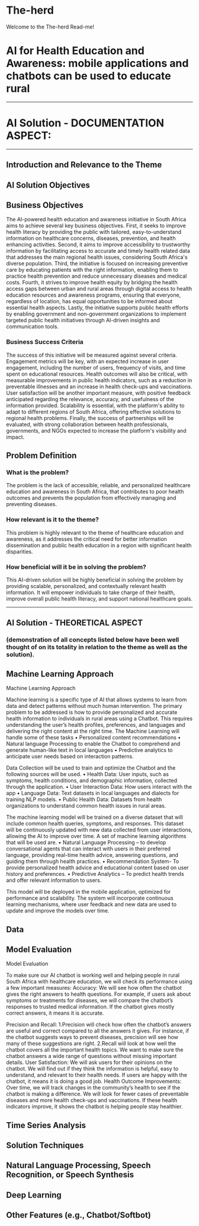 # The-herd
Welcome to the The-herd Read-me!

# AI for Health Education and Awareness: mobile applications and chatbots can be used to educate rural


***
# AI Solution - DOCUMENTATION ASPECT: 
***
## Introduction and Relevance to the Theme

## AI Solution Objectives

## Business Objectives

The AI-powered health education and awareness initiative in South Africa aims to achieve several key business objectives. First, it seeks to improve health literacy by providing the public with tailored, easy-to-understand information on healthcare concerns, diseases, prevention, and health enhancing activities. Second, it aims to improve accessibility to trustworthy information by facilitating access to accurate and timely health related data that addresses the main regional health issues, considering South Africa's diverse population. Third, the initiative is focused on increasing preventive care by educating patients with the right information, enabling them to practice health prevention and reduce unnecessary diseases and medical costs. Fourth, it strives to improve health equity by bridging the health access gaps between urban and rural areas through digital access to health education resources and awareness programs, ensuring that everyone, regardless of location, has equal opportunities to be informed about essential health aspects. Lastly, the initiative supports public health efforts by enabling government and non-government organizations to implement targeted public health initiatives through AI-driven insights and communication tools.

### Business Success Criteria

The success of this initiative will be measured against several criteria. Engagement metrics will be key, with an expected increase in user engagement, including the number of users, frequency of visits, and time spent on educational resources. Health outcomes will also be critical, with measurable improvements in public health indicators, such as a reduction in preventable illnesses and an increase in health check-ups and vaccinations. User satisfaction will be another important measure, with positive feedback anticipated regarding the relevance, accuracy, and usefulness of the information provided. Scalability is essential, with the platform's ability to adapt to different regions of South Africa, offering effective solutions to regional health problems. Finally, the success of partnerships will be evaluated, with strong collaboration between health professionals, governments, and NGOs expected to increase the platform's visibility and impact.

## Problem Definition

### What is the problem?
 
The problem is the lack of accessible, reliable, and personalized healthcare education and awareness in South Africa, that contributes to poor health outcomes and prevents the population from effectively managing and preventing diseases.

### How relevant is it to the theme?

This problem is highly relevant to the theme of healthcare education and awareness, as it addresses the critical need for better information dissemination and public health education in a region with significant health disparities.

### How beneficial will it be in solving the problem?
 
This AI-driven solution will be highly beneficial in solving the problem by providing scalable, personalized, and contextually relevant health information. It will empower individuals to take charge of their health, improve overall public health literacy, and support national healthcare goals.

***
## AI Solution - THEORETICAL ASPECT

### (demonstration of all concepts listed below have been well thought of on its totality in relation to the theme as well as the solution). 

## Machine Learning Approach

Machine Learning Approach

Machine learning is a specific type of AI that allows systems to learn from data and detect patterns without much human intervention. The primary problem to be addressed is how to provide personalized and accurate health information to individuals in rural areas using a Chatbot. This requires understanding the user’s health profiles, preferences, and languages and delivering the right content at the right time. 
The Machine Learning will handle some of these tasks 
•	Personalized content recommendations
•	Natural language Processing to enable the Chatbot to comprehend and generate human-like text in local languages
•	Predictive analytics to anticipate user needs based on interaction patterns.

Data Collection will be used to train and optimize the Chatbot and the following sources will be used.
•	Health Data: User inputs, such as symptoms, health conditions, and demographic information, collected through the application.
•	User Interaction Data: How users interact with the app
•	Language Data: Text datasets in local languages and dialects for training NLP models.
•	Public Health Data: Datasets from health organizations to understand common health issues in rural areas.

The machine learning model will be trained on a diverse dataset that will include common health queries, symptoms, and responses. This dataset will be continuously updated with new data collected from user interactions, allowing the AI to improve over time. A set of machine learning algorithms that will be used are.
•	Natural Language Processing – to develop conversational agents that can interact with users in their preferred language, providing real-time health advice, answering questions, and guiding them through health practices. 
•	Recommendation System- To provide personalized health advice and educational content based on user history and preferences. 
•	Predictive Analytics – To predict health trends and offer relevant information to users.

This model will be deployed in the mobile application, optimized for performance and scalability. The system will incorporate continuous learning mechanisms, where user feedback and new data are used to update and improve the models over time.

## Data
## Model Evaluation

Model Evaluation

To make sure our AI chatbot is working well and helping people in rural South Africa with healthcare education, we will check its performance using a few important measures:
Accuracy: We will see how often the chatbot gives the right answers to health questions.
For example, if users ask about symptoms or treatments for diseases, we will compare the chatbot’s responses to trusted medical information. 
If the chatbot gives mostly correct answers, it means it is accurate.

Precision and Recall:
1.Precision will check how often the chatbot’s answers are useful and correct compared to all the answers it gives. 
For instance, if the chatbot suggests ways to prevent diseases, precision will see how many of these suggestions are right.
2.Recall will look at how well the chatbot covers all the important health topics.
We want to make sure the chatbot answers a wide range of questions without missing important details.
User Satisfaction: We will ask users for their opinions on the chatbot. 
We will find out if they think the information is helpful, easy to understand, and relevant to their health needs. If users are happy with the chatbot, it means it is doing a good job.
Health Outcome Improvements: Over time, we will track changes in the community’s health to see if the chatbot is making a difference. 
We will look for fewer cases of preventable diseases and more health check-ups and vaccinations. 
If these health indicators improve, it shows the chatbot is helping people stay healthier.

## Time Series Analysis
## Solution Techniques
## Natural Language Processing, Speech Recognition, or Speech Synthesis
## Deep Learning
## Other Features (e.g., Chatbot/Softbot) 
